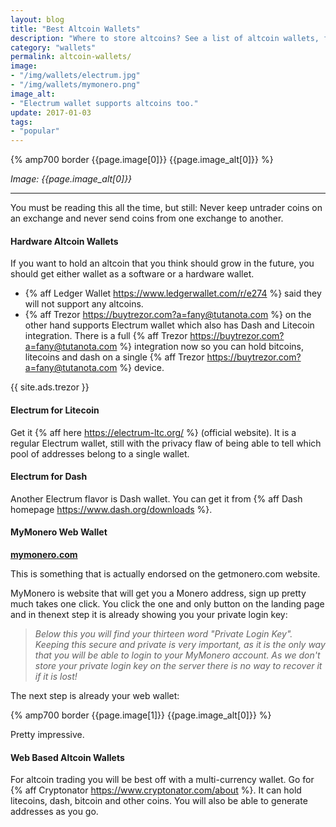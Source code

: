 ```yaml
---
layout: blog
title: "Best Altcoin Wallets"
description: "Where to store altcoins? See a list of altcoin wallets, from web based to hardware."
category: "wallets"
permalink: altcoin-wallets/
image:
- "/img/wallets/electrum.jpg"
- "/img/wallets/mymonero.png"
image_alt:
- "Electrum wallet supports altcoins too."
update: 2017-01-03
tags:
- "popular"
---
```


{% amp700 border {{page.image[0]}} {{page.image_alt[0]}} %}

_Image: {{page.image_alt[0]}}_

____________________

You must be reading this all the time, but still: Never keep untrader coins on an exchange and never send coins from one exchange to another.

#### Hardware Altcoin Wallets

If you want to hold an altcoin that you think should grow in the future, you should get either wallet as a software or a hardware wallet.

  * {% aff Ledger Wallet https://www.ledgerwallet.com/r/e274 %} said they will not support any altcoins.
  * {% aff Trezor https://buytrezor.com?a=fany@tutanota.com %} on the other hand supports Electrum wallet which also has Dash and Litecoin integration. There is a full {% aff Trezor https://buytrezor.com?a=fany@tutanota.com %} integration now so you can hold bitcoins, litecoins and dash on a single {% aff Trezor https://buytrezor.com?a=fany@tutanota.com %} device.

{{ site.ads.trezor }}

#### Electrum for Litecoin

Get it {% aff here https://electrum-ltc.org/ %} (official website). It is a regular Electrum wallet, still with the privacy flaw of being able to tell which pool of addresses belong to a single wallet.

#### Electrum for Dash

Another Electrum flavor is Dash wallet. You can get it from {% aff Dash homepage https://www.dash.org/downloads %}.

#### MyMonero Web Wallet

**[mymonero.com](https://mymonero.com/#/)**

This is something that is actually endorsed on the getmonero.com website.

MyMonero is website that will get you a Monero address, sign up pretty much takes one click. You click the one and only button on the landing page and in thenext step it is already showing you your private login key:

> *Below this you will find your thirteen word "Private Login Key". Keeping this secure and private is very important, as it is the only way that you will be able to login to your MyMonero account. As we don't store your private login key on the server there is no way to recover it if it is lost!*

The next step is already your web wallet:

{% amp700 border {{page.image[1]}} {{page.image_alt[0]}} %}

Pretty impressive.


#### Web Based Altcoin Wallets

For altcoin trading you will be best off with a multi-currency wallet. Go for {% aff Cryptonator https://www.cryptonator.com/about %}. It can hold litecoins, dash, bitcoin and other coins. You will also be able to generate addresses as you go.
